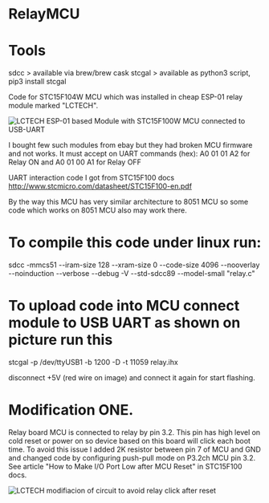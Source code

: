 # RelayMCU

# Tools
sdcc   > available via brew/brew cask
stcgal > available as python3 script, pip3 install stcgal

Code for STC15F104W MCU which was installed in cheap ESP-01 relay module marked "LCTECH". 

![LCTECH ESP-01 based Module with STC15F100W MCU connected to USB-UART](relay-uart.jpg?raw=true "Relay with STC15F104W MCU driven by ESP-01")

I bought few such modules from ebay but they had broken MCU firmware and not works. It must accept on UART commands (hex): A0 01 01 A2 for Relay ON and A0 01 00 A1 for Relay OFF

UART interaction code I got from STC15F100 docs 
http://www.stcmicro.com/datasheet/STC15F100-en.pdf

By the way this MCU has very similar architecture to 8051 MCU so some code which works on 8051 MCU also may work there. 

# To compile this code under linux run: 

  sdcc -mmcs51 --iram-size 128 --xram-size 0 --code-size 4096  --nooverlay --noinduction --verbose --debug -V --std-sdcc89 --model-small   "relay.c"

# To upload code into MCU connect module to USB UART as shown on picture run this
 
  stcgal -p /dev/ttyUSB1 -b 1200 -D -t 11059 relay.ihx
  
  disconnect +5V (red wire on image) and connect it again for start flashing. 
  

# Modification ONE.

Relay board MCU is connected to relay by pin 3.2. This pin has high level on cold reset or power on so device based on this board will click each boot time. To avoid this issue I added 2K resistor between pin 7 of MCU and GND and changed code by configuring push-pull mode on P3.2ch MCU pin 3.2. See article "How to Make I/O Port Low after MCU Reset" in STC15F100 docs.

![LCTECH modifiacion of circuit to avoid relay click after reset](pin-low-on-boot.jpg?raw=true "Relay board with added resistor for pin LOW after reset")
